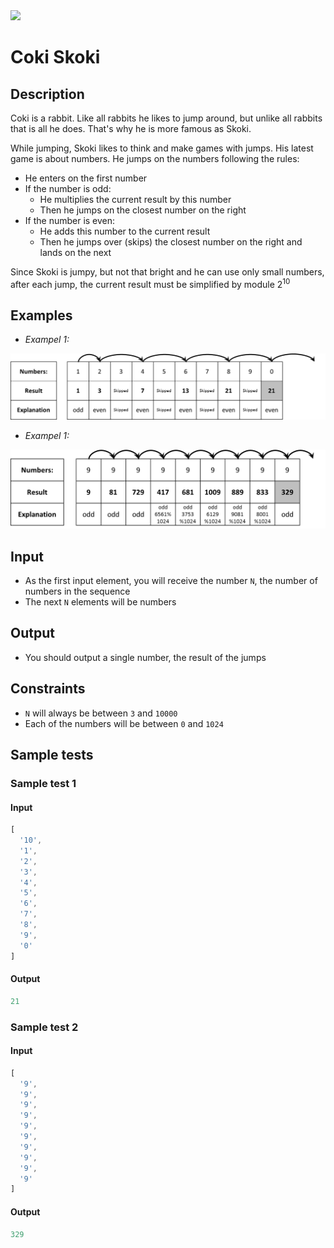 <img src="https://raw.githubusercontent.com/TelerikAcademy/Common/master/logos/telerik-header-logo.png" />

# Coki Skoki

## Description

Coki is a rabbit. Like all rabbits he likes to jump around, but unlike all rabbits that is all he does. That's why he is more famous as Skoki.

While jumping, Skoki likes to think and make games with jumps. His latest game is about numbers. He jumps on the numbers following the rules:

- He enters on the first number
- If the number is odd:
  - He multiplies the current result by this number
  - Then he jumps on the closest number on the right
- If the number is even:
  - He adds this number to the current result
  - Then he jumps over (skips) the closest number on the right and lands on the next

Since Skoki is jumpy, but not that bright and he can use only small numbers, after each jump, the current result must be simplified by module 2<sup>10</sup>

## Examples

- _Exampel 1:_

<img src="./imgs/example-1.png">

- _Exampel 1:_

<img src="./imgs/example-2.png">

## Input
- As the first input element, you will receive the number `N`, the number of numbers in the sequence
- The next `N` elements will be numbers

## Output

- You should output a single number, the result of the jumps

## Constraints
- `N` will always be between `3` and `10000`
- Each of the numbers will be between `0` and `1024`

## Sample tests

### Sample test 1

#### Input

```js
[
  '10',
  '1',
  '2',
  '3',
  '4',
  '5',
  '6',
  '7',
  '8',
  '9',
  '0'
]
```

#### Output

```js
21
```

### Sample test 2


#### Input

```js
[
  '9',
  '9',
  '9',
  '9',
  '9',
  '9',
  '9',
  '9',
  '9',
  '9'
]
```

#### Output

```js
329
```
